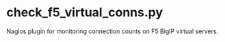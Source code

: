 check_f5_virtual_conns.py
=========================

Nagios plugin for monitoring connection counts on F5 BigIP virtual servers.
